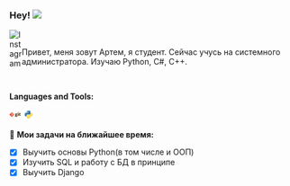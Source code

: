 ### Hey! <img src="https://media.giphy.com/media/hvRJCLFzcasrR4ia7z/giphy.gif" width="25px">
<a href="https://www.instagram.com/soshy4u.21">
  <img align="left" alt="Instagram" width="22px" src="https://cdn.jsdelivr.net/npm/simple-icons@v3/icons/instagram.svg" />
</a>

<br />

Привет, меня зовут Артем, я студент. Сейчас учусь на системного администратора. Изучаю Python, C#, C++.

<br />
  
**Languages and Tools:**  

<code><img height="20" src="https://raw.githubusercontent.com/github/explore/80688e429a7d4ef2fca1e82350fe8e3517d3494d/topics/git/git.png"></code>
<code><img height="20" src="https://raw.githubusercontent.com/github/explore/80688e429a7d4ef2fca1e82350fe8e3517d3494d/topics/python/python.png"></code>

🚧 **Мои задачи на ближайшее время:**
<!-- TODO-IST:START -->
* [x] Выучить основы Python(в том числе и ООП)
* [x] Изучить SQL и работу с БД в принципе
* [x] Выучить Django
<!-- TODO-IST:END -->
